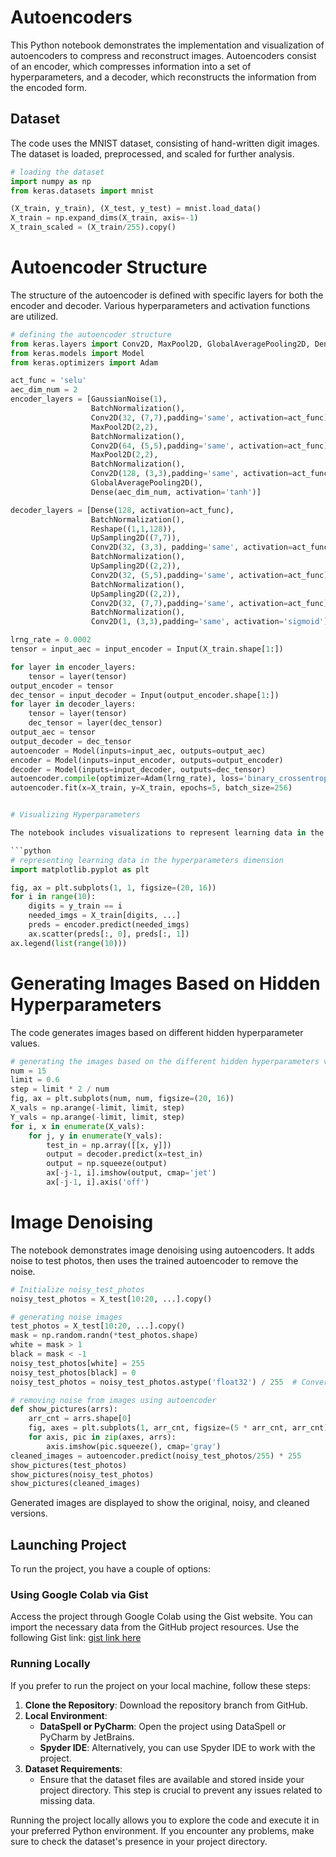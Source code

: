 # Autoencoders

This Python notebook demonstrates the implementation and visualization of autoencoders to compress and reconstruct images. Autoencoders consist of an encoder, which compresses information into a set of hyperparameters, and a decoder, which reconstructs the information from the encoded form.

## Dataset

The code uses the MNIST dataset, consisting of hand-written digit images. The dataset is loaded, preprocessed, and scaled for further analysis.

```python
# loading the dataset
import numpy as np
from keras.datasets import mnist

(X_train, y_train), (X_test, y_test) = mnist.load_data()
X_train = np.expand_dims(X_train, axis=-1)
X_train_scaled = (X_train/255).copy()

```

# Autoencoder Structure

The structure of the autoencoder is defined with specific layers for both the encoder and decoder. Various hyperparameters and activation functions are utilized.

````python
# defining the autoencoder structure
from keras.layers import Conv2D, MaxPool2D, GlobalAveragePooling2D, Dense, Input, Reshape, UpSampling2D, BatchNormalization, GaussianNoise
from keras.models import Model
from keras.optimizers import Adam

act_func = 'selu'
aec_dim_num = 2
encoder_layers = [GaussianNoise(1),
                  BatchNormalization(),
                  Conv2D(32, (7,7),padding='same', activation=act_func),
                  MaxPool2D(2,2),
                  BatchNormalization(),
                  Conv2D(64, (5,5),padding='same', activation=act_func),
                  MaxPool2D(2,2),
                  BatchNormalization(),
                  Conv2D(128, (3,3),padding='same', activation=act_func),
                  GlobalAveragePooling2D(),
                  Dense(aec_dim_num, activation='tanh')]

decoder_layers = [Dense(128, activation=act_func),
                  BatchNormalization(),
                  Reshape((1,1,128)),
                  UpSampling2D((7,7)),
                  Conv2D(32, (3,3), padding='same', activation=act_func),
                  BatchNormalization(),
                  UpSampling2D((2,2)),
                  Conv2D(32, (5,5),padding='same', activation=act_func),
                  BatchNormalization(),
                  UpSampling2D((2,2)),
                  Conv2D(32, (7,7),padding='same', activation=act_func),
                  BatchNormalization(),
                  Conv2D(1, (3,3),padding='same', activation='sigmoid')]

lrng_rate = 0.0002
tensor = input_aec = input_encoder = Input(X_train.shape[1:])

for layer in encoder_layers:
    tensor = layer(tensor)
output_encoder = tensor
dec_tensor = input_decoder = Input(output_encoder.shape[1:])
for layer in decoder_layers:
    tensor = layer(tensor)
    dec_tensor = layer(dec_tensor)
output_aec = tensor
output_decoder = dec_tensor
autoencoder = Model(inputs=input_aec, outputs=output_aec)
encoder = Model(inputs=input_encoder, outputs=output_encoder)
decoder = Model(inputs=input_decoder, outputs=dec_tensor)
autoencoder.compile(optimizer=Adam(lrng_rate), loss='binary_crossentropy')
autoencoder.fit(x=X_train, y=X_train, epochs=5, batch_size=256)


# Visualizing Hyperparameters

The notebook includes visualizations to represent learning data in the hyperparameters dimension.

```python
# representing learning data in the hyperparameters dimension
import matplotlib.pyplot as plt

fig, ax = plt.subplots(1, 1, figsize=(20, 16))
for i in range(10):
    digits = y_train == i
    needed_imgs = X_train[digits, ...]
    preds = encoder.predict(needed_imgs)
    ax.scatter(preds[:, 0], preds[:, 1])
ax.legend(list(range(10)))
````

# Generating Images Based on Hidden Hyperparameters

The code generates images based on different hidden hyperparameter values.

```python
# generating the images based on the different hidden hyperparameters value
num = 15
limit = 0.6
step = limit * 2 / num
fig, ax = plt.subplots(num, num, figsize=(20, 16))
X_vals = np.arange(-limit, limit, step)
Y_vals = np.arange(-limit, limit, step)
for i, x in enumerate(X_vals):
    for j, y in enumerate(Y_vals):
        test_in = np.array([[x, y]])
        output = decoder.predict(x=test_in)
        output = np.squeeze(output)
        ax[-j-1, i].imshow(output, cmap='jet')
        ax[-j-1, i].axis('off')

```

# Image Denoising

The notebook demonstrates image denoising using autoencoders. It adds noise to test photos, then uses the trained autoencoder to remove the noise.

```python
# Initialize noisy_test_photos
noisy_test_photos = X_test[10:20, ...].copy()

# generating noise images
test_photos = X_test[10:20, ...].copy()
mask = np.random.randn(*test_photos.shape)
white = mask > 1
black = mask < -1
noisy_test_photos[white] = 255
noisy_test_photos[black] = 0
noisy_test_photos = noisy_test_photos.astype('float32') / 255  # Convert to float

# removing noise from images using autoencoder
def show_pictures(arrs):
    arr_cnt = arrs.shape[0]
    fig, axes = plt.subplots(1, arr_cnt, figsize=(5 * arr_cnt, arr_cnt))
    for axis, pic in zip(axes, arrs):
        axis.imshow(pic.squeeze(), cmap='gray')
cleaned_images = autoencoder.predict(noisy_test_photos/255) * 255
show_pictures(test_photos)
show_pictures(noisy_test_photos)
show_pictures(cleaned_images)
```

Generated images are displayed to show the original, noisy, and cleaned versions.

## Launching Project

To run the project, you have a couple of options:

### Using Google Colab via Gist

Access the project through Google Colab using the Gist website. You can import the necessary data from the GitHub project resources. Use the following Gist link: [gist link here](https://gist.github.com/RobertNeat/91b9911ee45190680f4c815164cdebc9)

### Running Locally

If you prefer to run the project on your local machine, follow these steps:

1. **Clone the Repository**: Download the repository branch from GitHub.
2. **Local Environment**:
   - **DataSpell or PyCharm**: Open the project using DataSpell or PyCharm by JetBrains.
   - **Spyder IDE**: Alternatively, you can use Spyder IDE to work with the project.
3. **Dataset Requirements**:
   - Ensure that the dataset files are available and stored inside your project directory. This step is crucial to prevent any issues related to missing data.

Running the project locally allows you to explore the code and execute it in your preferred Python environment. If you encounter any problems, make sure to check the dataset's presence in your project directory.
